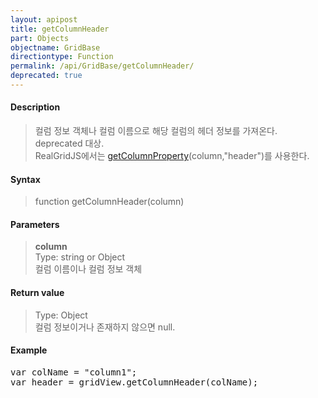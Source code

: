 ```yaml
---
layout: apipost
title: getColumnHeader
part: Objects
objectname: GridBase
directiontype: Function
permalink: /api/GridBase/getColumnHeader/
deprecated: true
---
```



#### Description

> 컬럼 정보 객체나 컬럼 이름으로 해당 컬럼의 헤더 정보를 가져온다.  
> deprecated 대상.  
> RealGridJS에서는 [getColumnProperty](/api/GridBase/getColumnProperty)(column,"header")를 사용한다.

#### Syntax

> function getColumnHeader(column)  

#### Parameters

> **column**  
> Type: string or Object  
> 컬럼 이름이나 컬럼 정보 객체  

#### Return value

> Type: Object  
> 컬럼 정보이거나 존재하지 않으면 null.  

#### Example

<pre class="prettyprint">
var colName = "column1";
var header = gridView.getColumnHeader(colName);
</pre>

